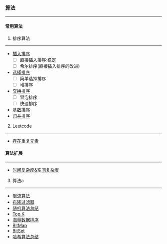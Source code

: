 ### 算法
------------------------------------------------------------------------------------------------------------------------------------------
#### 常用算法

1. 排序算法
------------------------------------------------------------------------------------------------------------------------------------------
- [插入排序](https://github.com/xuanchengsunjin/Jim_note/edit/sandbox/note/algorithm/algorithm_other/insert_sort.md)
  - [ ] 直接插入排序:稳定
  - [ ] 希尔排序(直接插入排序的改进)
- [选择排序](https://github.com/xuanchengsunjin/Jim_note/edit/sandbox/note/algorithm/algorithm_other/choose_sort.md)
  - [ ] 简单选择排序
  - [ ] 堆排序
- [交换排序](https://github.com/xuanchengsunjin/Jim_note/edit/sandbox/note/algorithm/algorithm_other/exchange_sort.md)
  - [ ] 冒泡排序
  - [ ] 快速排序
- [基数排序](https://github.com/xuanchengsunjin/Jim_note/edit/sandbox/note/algorithm/algorithm_other/jishu_sort.md)
- [归并排序](https://github.com/xuanchengsunjin/Jim_note/edit/sandbox/note/algorithm/algorithm_other/merge_sort.md)

2. Leetcode
------------------------------------------------------------------------------------------------------------------------------------------
- [存在重复元素](https://github.com/xuanchengsunjin/Jim_note/edit/sandbox/note/algorithm/leetcode/repeatable_number.md)

#### 算法扩展
------------------------------------------------------------------------------------------------------------------------------------------
- [时间复杂度&空间复杂度](https://www.jianshu.com/p/88a1c8ed6254)
3.  算法a
------------------------------------------------------------------------------------------------------------------------------------------
- [限流算法]()
- [布隆过滤器]()
- [随机算法总结]()
- [Top K]()
- [海量数据排序]()
- [BitMap]()
- [BitSet]()
- [哈希算法总结]()


